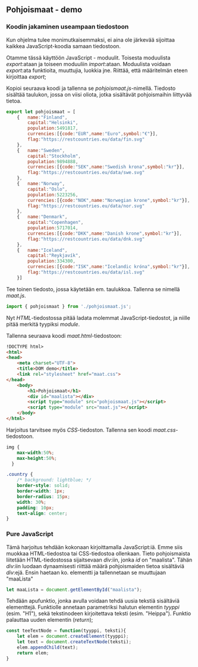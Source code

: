 ## Pohjoismaat - demo

### Koodin jakaminen useampaan tiedostoon

Kun ohjelma tulee monimutkaisemmaksi, ei aina ole järkevää sijoittaa kaikkea JavaScript-koodia samaan tiedostoon.

Otamme tässä käyttöön JavaScript - moduulit. Toisesta moduulista *export*:ataan ja toiseen moduuliin *import*:ataan. Moduulista voidaan *export*:ata funktioita, muuttujia, luokkia jne. Riittää, että määritelmän eteen kirjoittaa *export*;

Kopioi seuraava koodi ja tallenna se *pohjoismaat.js*-nimellä. Tiedosto sisältää taulukon, jossa on viisi oliota, jotka sisältävät pohjoismaihin liittyvää tietoa.

```js
export let pohjoismaat = [
    {   name:"Finland",
        capital:"Helsinki", 
        population:5491817,
        currencies:[{code:"EUR",name:"Euro",symbol:"€"}],
        flag:"https://restcountries.eu/data/fin.svg"
    },
    {   name:"Sweden",
        capital:"Stockholm", 
        population:9894888,
        currencies:[{code:"SEK",name:"Swedish krona",symbol:"kr"}],
        flag:"https://restcountries.eu/data/swe.svg"
    },
    {   name:"Norway",
        capital:"Oslo",
        population:5223256,
        currencies:[{code:"NOK",name:"Norwegian krone",symbol:"kr"}],
        flag:"https://restcountries.eu/data/nor.svg"
    },
    {   name:"Denmark",
        capital:"Copenhagen",
        population:5717014, 
        currencies:[{code:"DKK",name:"Danish krone",symbol:"kr"}],
        flag:"https://restcountries.eu/data/dnk.svg"
    },
    {   name:"Iceland",
        capital:"Reykjavík",
        population:334300, 
        currencies:[{code:"ISK",name:"Icelandic króna",symbol:"kr"}],
        flag:"https://restcountries.eu/data/isl.svg"
    }]
```

Tee toinen tiedosto, jossa käytetään em. taulukkoa. Tallenna se nimellä *maat.js*.

```js
import { pohjoismaat } from './pohjoismaat.js';
```

Nyt *HTML*-tiedostossa pitää ladata molemmat JavaScript-tiedostot, ja niille pitää merkitä tyypiksi *module*.

Tallenna seuraava koodi *maat.html*-tiedostoon:

```html
!DOCTYPE html>
<html>
<head>
    <meta charset="UTF-8">
    <title>DOM demo</title>
    <link rel="stylesheet" href="maat.css">
</head>
    <body>
        <h1>Pohjoismaat</h1>
        <div id="maalista"></div>
        <script type="module" src="pohjoismaat.js"></script>
        <script type="module" src="maat.js"></script>
    </body>
</html>
```

Harjoitus tarvitsee myös *CSS*-tiedoston. Tallenna sen koodi *maat.css*-tiedostoon.

```css
img {
    max-width:50%;
    max-height:50%;
  }

.country {
    /* background: lightblue; */
    border-style: solid;
    border-width: 1px;
    border-radius: 15px;
    width: 30%;
    padding: 10px;
    text-align: center;
}
```

### Pure JavaScript

Tämä harjoitus tehdään kokonaan kirjoittamalla JavaScript:iä. Emme siis muokkaa HTML-tiedostoa tai CSS-tiedostoa ollenkaan. Tieto pohjoismaista liitetään HTML-tiedostossa sijaitsevaan *div*:iin, jonka *id* on "maalista". Tähän *div*:iin luodaan dynaamisesti riittää määrä pohjoismaiden tietoa sisältäviä *div*:ejä. Ensin haetaan ko. elementti ja tallennetaan se muuttujaan "maaLista"

```js
let maaLista = document.getElementById("maalista");
```

Tehdään apufunktio, jonka avulla voidaan tehdä uusia tekstiä sisältäviä elementtejä. Funktiolle annetaan parametriksi halutun elementin *tyyppi* (esim. "H1"), sekä tekstinodeen kirjoitettava teksti (esim. "Heippa"). Funktio palauttaa uuden elementin (*return*);

```js
const teeTextNode = function(tyyppi, teksti){
    let elem = document.createElement(tyyppi);
    let text = document.createTextNode(teksti);
    elem.appendChild(text);
    return elem;
}
```


